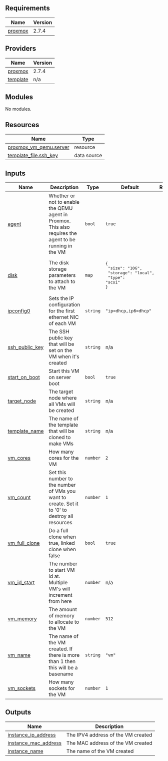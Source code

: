 ## Requirements

| Name | Version |
|------|---------|
| <a name="requirement_proxmox"></a> [proxmox](#requirement\_proxmox) | 2.7.4 |

## Providers

| Name | Version |
|------|---------|
| <a name="provider_proxmox"></a> [proxmox](#provider\_proxmox) | 2.7.4 |
| <a name="provider_template"></a> [template](#provider\_template) | n/a |

## Modules

No modules.

## Resources

| Name | Type |
|------|------|
| [proxmox_vm_qemu.server](https://registry.terraform.io/providers/telmate/proxmox/2.7.4/docs/resources/vm_qemu) | resource |
| [template_file.ssh_key](https://registry.terraform.io/providers/hashicorp/template/latest/docs/data-sources/file) | data source |

## Inputs

| Name | Description | Type | Default | Required |
|------|-------------|------|---------|:--------:|
| <a name="input_agent"></a> [agent](#input\_agent) | Whether or not to enable the QEMU agent in Proxmox. This also requires the agent to be running in the VM | `bool` | `true` | no |
| <a name="input_disk"></a> [disk](#input\_disk) | The disk storage parameters to attach to the VM | `map` | <pre>{<br>  "size": "10G",<br>  "storage": "local",<br>  "type": "scsi"<br>}</pre> | no |
| <a name="input_ipconfig0"></a> [ipconfig0](#input\_ipconfig0) | Sets the IP configuration for the first ethernet NIC of each VM | `string` | `"ip=dhcp,ip6=dhcp"` | no |
| <a name="input_ssh_public_key"></a> [ssh\_public\_key](#input\_ssh\_public\_key) | The SSH public key that will be set on the VM when it's created | `string` | n/a | yes |
| <a name="input_start_on_boot"></a> [start\_on\_boot](#input\_start\_on\_boot) | Start this VM on server boot | `bool` | `true` | no |
| <a name="input_target_node"></a> [target\_node](#input\_target\_node) | The target node where all VMs will be created | `string` | n/a | yes |
| <a name="input_template_name"></a> [template\_name](#input\_template\_name) | The name of the template that will be cloned to make VMs | `string` | n/a | yes |
| <a name="input_vm_cores"></a> [vm\_cores](#input\_vm\_cores) | How many cores for the VM | `number` | `2` | no |
| <a name="input_vm_count"></a> [vm\_count](#input\_vm\_count) | Set this number to the number of VMs you want to create. Set it to '0' to destroy all resources | `number` | `1` | no |
| <a name="input_vm_full_clone"></a> [vm\_full\_clone](#input\_vm\_full\_clone) | Do a full clone when true, linked clone when false | `bool` | `true` | no |
| <a name="input_vm_id_start"></a> [vm\_id\_start](#input\_vm\_id\_start) | The number to start VM id at. Multiple VM's will increment from here | `number` | n/a | yes |
| <a name="input_vm_memory"></a> [vm\_memory](#input\_vm\_memory) | The amount of memory to allocate to the VM | `number` | `512` | no |
| <a name="input_vm_name"></a> [vm\_name](#input\_vm\_name) | The name of the VM created. If there is more than 1 then this will be a basename | `string` | `"vm"` | no |
| <a name="input_vm_sockets"></a> [vm\_sockets](#input\_vm\_sockets) | How many sockets for the VM | `number` | `1` | no |

## Outputs

| Name | Description |
|------|-------------|
| <a name="output_instance_ip_address"></a> [instance\_ip\_address](#output\_instance\_ip\_address) | The IPV4 address of the VM created |
| <a name="output_instance_mac_address"></a> [instance\_mac\_address](#output\_instance\_mac\_address) | The MAC address of the VM created |
| <a name="output_instance_name"></a> [instance\_name](#output\_instance\_name) | The name of the VM created |
